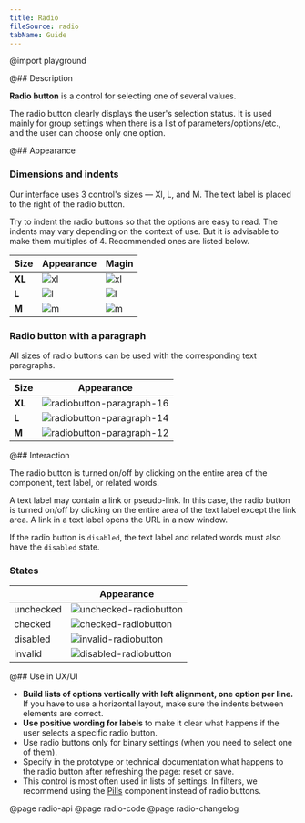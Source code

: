 ```yaml
---
title: Radio
fileSource: radio
tabName: Guide
---
```


@import playground

@## Description

**Radio button** is a control for selecting one of several values.

The radio button clearly displays the user's selection status. It is used mainly for group settings when there is a list of parameters/options/etc., and the user can choose only one option.

@## Appearance

### Dimensions and indents

Our interface uses 3 control's sizes — Xl, L, and M. The text label is placed to the right of the radio button.

Try to indent the radio buttons so that the options are easy to read. The indents may vary depending on the context of use. But it is advisable to make them multiples of 4. Recommended ones are listed below.

| Size   | Appearance                        | Magin                                |
| ------ | --------------------------------- | ------------------------------------ |
| **XL** | ![xl](static/radio-padding-4.png) | ![xl](static/@1xradio-vert-20px.png) |
| **L**  | ![l](static/radio-padding-5.png)  | ![l](static/@1xradio-vert-16px.png)  |
| **M**  | ![m](static/radio-padding-6.png)  | ![m](static/@1xradio-vert-12px.png)  |

### Radio button with a paragraph

All sizes of radio buttons can be used with the corresponding text paragraphs.

| Size   | Appearance                                                 |
| ------ | ---------------------------------------------------------- |
| **XL** | ![radiobutton-paragraph-16](static/@1xparagraph-120px.png) |
| **L**  | ![radiobutton-paragraph-14](static/@1xparagraph-16px.png)  |
| **M**  | ![radiobutton-paragraph-12](static/@1xparagraph-12px.png)  |

@## Interaction

The radio button is turned on/off by clicking on the entire area of the component, text label, or related words.

A text label may contain a link or pseudo-link. In this case, the radio button is turned on/off by clicking on the entire area of the text label except the link area. A link in a text label opens the URL in a new window.

If the radio button is `disabled`, the text label and related words must also have the `disabled` state.

### States

|           | Appearance                                        |
| --------- | ------------------------------------------------- |
| unchecked | ![unchecked-radiobutton](static/radiobutton1.png) |
| checked   | ![checked-radiobutton](static/radiobutton2.png)   |
| disabled  | ![invalid-radiobutton](static/radiobutton3.png)   |
| invalid   | ![disabled-radiobutton](static/radiobutton4.png)  |

@## Use in UX/UI

- **Build lists of options vertically with left alignment, one option per line.** If you have to use a horizontal layout, make sure the indents between elements are correct.
- **Use positive wording for labels** to make it clear what happens if the user selects a specific radio button.
- Use radio buttons only for binary settings (when you need to select one of them).
- Specify in the prototype or technical documentation what happens to the radio button after refreshing the page: reset or save.
- This control is most often used in lists of settings. In filters, we recommend using the [Pills](/components/pills/) component instead of radio buttons.

@page radio-api
@page radio-code
@page radio-changelog
